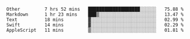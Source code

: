 
<!--START_SECTION:waka-->
```text
Other         7 hrs 52 mins   ███████████████████░░░░░░   75.88 % 
Markdown      1 hr 23 mins    ███▒░░░░░░░░░░░░░░░░░░░░░   13.47 % 
Text          18 mins         ▓░░░░░░░░░░░░░░░░░░░░░░░░   02.99 % 
Swift         14 mins         ▓░░░░░░░░░░░░░░░░░░░░░░░░   02.29 % 
AppleScript   11 mins         ▒░░░░░░░░░░░░░░░░░░░░░░░░   01.81 % 
```
<!--END_SECTION:waka-->

